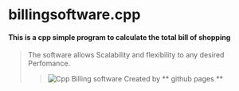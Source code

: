 # billingsoftware.cpp
#### This is a cpp simple program to calculate the total bill of shopping
> The software allows Scalability and flexibility to any desired Perfomance.
>
> 
>>![Cpp Billing software Created by ** github pages ** ](https://elearn.nptel.ac.in/wp-content/uploads/2022/04/106105151_22.jpg)
